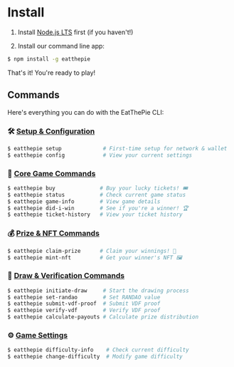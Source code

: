 # Install

1. Install [Node.js LTS](https://nodejs.org/) first (if you haven't!)

2. Install our command line app:

```sh
$ npm install -g eatthepie
```

That's it! You're ready to play!

## Commands

Here's everything you can do with the EatThePie CLI:

### 🛠️ [Setup & Configuration](command-line-app/setup.md)

```sh
$ eatthepie setup             # First-time setup for network & wallet
$ eatthepie config            # View your current settings
```

### 🎲 [Core Game Commands](command-line-app/core.md)

```sh
$ eatthepie buy              # Buy your lucky tickets! 🎟️
$ eatthepie status           # Check current game status
$ eatthepie game-info        # View game details
$ eatthepie did-i-win        # See if you're a winner! 🏆
$ eatthepie ticket-history   # View your ticket history
```

### 💰 [Prize & NFT Commands](command-line-app/prize.md)

```sh
$ eatthepie claim-prize      # Claim your winnings! 💸
$ eatthepie mint-nft         # Get your winner's NFT 🖼️
```

### 🎯 [Draw & Verification Commands](command-line-app/draw.md)

```sh
$ eatthepie initiate-draw     # Start the drawing process
$ eatthepie set-randao        # Set RANDAO value
$ eatthepie submit-vdf-proof  # Submit VDF proof
$ eatthepie verify-vdf        # Verify VDF proof
$ eatthepie calculate-payouts # Calculate prize distribution
```

### ⚙️ [Game Settings](command-line-app/settings.md)

```sh
$ eatthepie difficulty-info    # Check current difficulty
$ eatthepie change-difficulty  # Modify game difficulty
```
